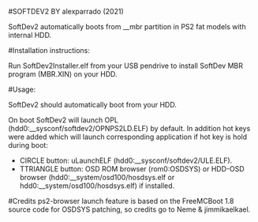 #SOFTDEV2 BY alexparrado (2021)


SoftDev2 automatically boots from __mbr partition in PS2 fat models with internal HDD.


#Installation instructions:


Run SoftDev2Installer.elf from your USB pendrive to install SoftDev MBR program (MBR.XIN) on your HDD. 


#Usage:


SoftDev2 should automatically boot from your HDD.

On boot SoftDev2 will launch OPL (hdd0:__sysconf/softdev2/OPNPS2LD.ELF) by default. In addition hot keys were added which will launch corresponding application if hot key is hold during boot:

- CIRCLE button: uLaunchELF (hdd0:__sysconf/softdev2/ULE.ELF).
- TTRIANGLE button: OSD ROM browser (rom0:OSDSYS) or HDD-OSD browser (hdd0:__system/osd100/hosdsys.elf or hdd0:__system/osd100/hosdsys.elf) if installed.

#Credits
ps2-browser launch feature is based on the FreeMCBoot 1.8 source code for OSDSYS patching, so credits go to Neme & jimmikaelkael.
